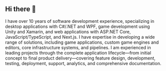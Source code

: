 ## Hi there 👋

   I have over 10 years of software development experience, specializing in desktop applications with C#/.NET and WPF, game development using Unity and Xamarin, and web applications with ASP.NET Core, JavaScript/TypeScript, and Next.js.  I have expertise in developing a wide range of solutions, including game applications, custom game engines and editors, core infrastructure systems, and pipelines. I am experienced in leading projects through the complete application lifecycle—from initial concept to final product delivery—covering feature design, development, testing, deployment, support, analytics, and comprehensive documentation.
